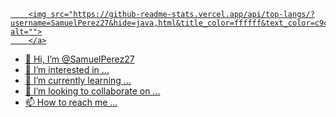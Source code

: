 <!DOCTYPE html>
<html lang="en">
<head>
    <meta charset="UTF-8">
    <meta http-equiv="X-UA-Compatible" content="IE=edge">
    <meta name="viewport" content="width=device-width, initial-scale=1.0">
    <title>Document</title>
</head>
<body>
    <a href="https://github.com/SamuelPerez27">

        <img src="https://github-readme-stats.vercel.app/api/top-langs/?username=SamuelPerez27&hide=java,html&title_color=ffffff&text_color=c9cacc&icon_color=FDFD59&bg_color=2D1650"" alt="">
        </a>
    
</body>
</html>

- 👋 Hi, I’m @SamuelPerez27
- 👀 I’m interested in ...
- 🌱 I’m currently learning ...
- 💞️ I’m looking to collaborate on ...
- 📫 How to reach me ...




<!---
SamuelPerez27/SamuelPerez27 is a ✨ special ✨ repository because its `README.md` (this file) appears on your GitHub profile.
You can click the Preview link to take a look at your changes.
--->
